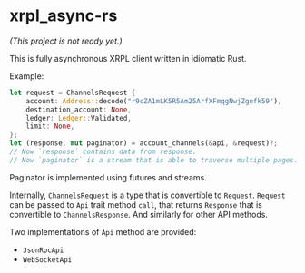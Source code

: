 # xrpl_async-rs

_(This project is not ready yet.)_

This is fully asynchronous XRPL client written in idiomatic Rust.

Example:
```rust
let request = ChannelsRequest {
    account: Address::decode("r9cZA1mLK5R5Am25ArfXFmqgNwjZgnfk59"),
    destination_account: None,
    ledger: Ledger::Validated,
    limit: None,   
};
let (response, mut paginator) = account_channels(&api, &request)?;
// Now `response` contains data from response.
// Now `paginator` is a stream that is able to traverse multiple pages.
```

Paginator is implemented using futures and streams.

Internally, `ChannelsRequest` is a type that is convertible to
`Request`. `Request` can be passed to `Api` trait method `call`, that
returns `Response` that is convertible to `ChannelsResponse`. And
similarly for other API methods.

Two implementations of `Api` method are provided:
* `JsonRpcApi`
* `WebSocketApi`